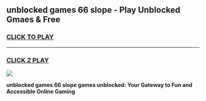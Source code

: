 
## unblocked games 66 slope - Play Unblocked Gmaes & Free
<h3>
<a href="https://news.freeplayer.one?title=unblocked_games_66_slope&ref=23F">CLICK TO PLAY</a></h3>
<hr>

<h3>
<a href="https://news.freeplayer.one?title=unblocked_games_66_slope&ref=23F">CLICK 2 PLAY</a>
  
</h3>

<a href="https://news.freeplayer.one?title=unblocked_games_66_slope&ref=23F/"><img src="https://clearcache.store/games.png"></a>


**unblocked games 66 slope games unblocked: Your Gateway to Fun and Accessible Online Gaming**

